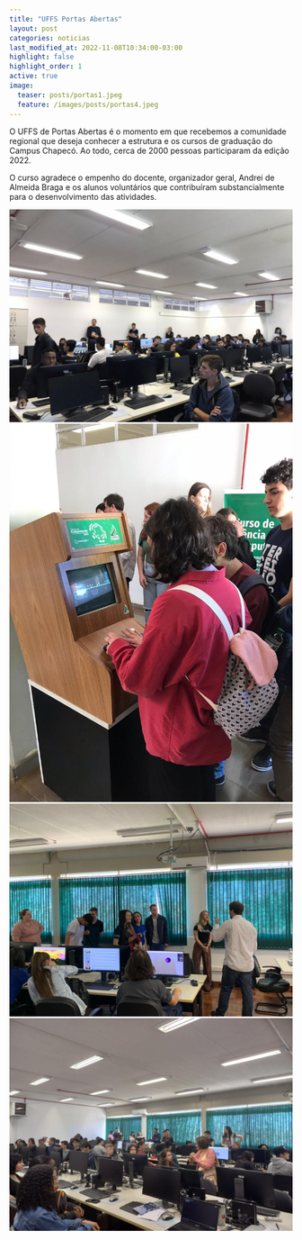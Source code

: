 ```yaml
---
title: "UFFS Portas Abertas"
layout: post
categories: noticias
last_modified_at: 2022-11-08T10:34:00-03:00
highlight: false
highlight_order: 1
active: true
image:
  teaser: posts/portas1.jpeg
  feature: /images/posts/portas4.jpeg
---
```


O UFFS de Portas Abertas é o momento em que recebemos a comunidade regional que deseja conhecer a estrutura e os cursos de graduação do Campus Chapecó. Ao todo, cerca de 2000 pessoas participaram da edição 2022.

O curso agradece o empenho do docente, organizador geral, Andrei de Almeida Braga e os alunos voluntários que contribuíram substancialmente para o desenvolvimento das atividades.

![Imagem](/images/posts/portas1.jpeg)
![Imagem](/images/posts/portas2.jpeg)
![Imagem](/images/posts/portas3.jpeg)
![Imagem](/images/posts/portas4.jpeg)
